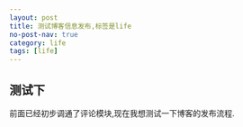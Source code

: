 ```yaml
---
layout: post
title: 测试博客信息发布,标签是life
no-post-nav: true
category: life
tags: [life]
---
```


## 测试下

前面已经初步调通了评论模块,现在我想测试一下博客的发布流程.